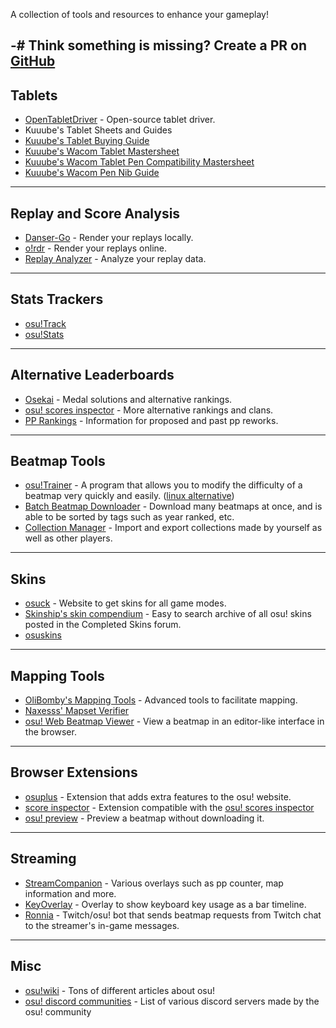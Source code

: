 A collection of tools and resources to enhance your gameplay!

-# Think something is missing? Create a PR on [GitHub](https://github.com/osucord/resources)
---
## Tablets
- [OpenTabletDriver](https://opentabletdriver.net/) - Open-source tablet driver.
- Kuuube's Tablet Sheets and Guides
 - [Kuuube's Tablet Buying Guide](https://docs.google.com/spreadsheets/d/1DYVfiSpQqdpa4sWWYUALPmliOIuGyKog7B7LJJdmlhE)
 - [Kuuube's Wacom Tablet Mastersheet](https://docs.google.com/spreadsheets/d/125LNzGmidy1gagwYUt12tRhrNdrWFHhWon7kxWY7iWU)
 - [Kuuube's Wacom Tablet Pen Compatibility Mastersheet](https://docs.google.com/spreadsheets/d/1UAFPjGj0ThthPBvOSVVwOm08HW3qWtVoP1iFBwLMyPI)
 - [Kuuube's Wacom Pen Nib Guide](https://kuuube.s-ul.eu/mSDcCpuh)
---
## Replay and Score Analysis
- [Danser-Go](https://github.com/Wieku/danser-go) - Render your replays locally.
- [o!rdr](https://ordr.issou.best/>) - Render your replays online.
- [Replay Analyzer](https://github.com/abstrakt8/rewind) - Analyze your replay data.
---
## Stats Trackers
- [osu!Track](https://ameobea.me/osutrack/)
- [osu!Stats](https://osustats.ppy.sh/)
---
## Alternative Leaderboards
- [Osekai](https://osekai.net/) - Medal solutions and alternative rankings.
- [osu! scores inspector](https://score.kirino.sh/) - More alternative rankings and clans.
- [PP Rankings](https://pp.huismetbenen.nl/rankings/players/master) - Information for proposed and past pp reworks.
---
## Beatmap Tools
- [osu!Trainer](https://github.com/FunOrange/osu-trainer) - A program that allows you to modify the difficulty of a beatmap very quickly and easily. ([linux alternative](<https://github.com/hwsmm/cosutrainer>))
- [Batch Beatmap Downloader](https://github.com/nzbasic/batch-beatmap-downloader) - Download many beatmaps at once, and is able to be sorted by tags such as year ranked, etc.
- [Collection Manager](https://github.com/Piotrekol/CollectionManager) - Import and export collections made by yourself as well as other players.
---
## Skins
- [osuck](https://skins.osuck.net/) - Website to get skins for all game modes.
- [Skinship's skin compendium](https://compendium.skinship.xyz/) - Easy to search archive of all osu! skins posted in the Completed Skins forum.
- [osuskins](https://osuskins.net/)
---
## Mapping Tools
- [OliBomby's Mapping Tools](https://mappingtools.github.io/) - Advanced tools to facilitate mapping.
- [Naxesss' Mapset Verifier](https://github.com/Naxesss/MapsetVerifier)
- [osu! Web Beatmap Viewer](https://preview.tryz.id.vn/) - View a beatmap in an editor-like interface in the browser.
---
## Browser Extensions
- [osuplus](https://osu.ppy.sh/community/forums/topics/408541?n=1) - Extension that adds extra features to the osu! website.
- [score inspector](<https://github.com/darkchii/score-inspector-extension>) - Extension compatible with the [osu! scores inspector](<https://score.kirino.sh/>)
- [osu! preview](https://github.com/JerryZhu99/osu-preview) - Preview a beatmap without downloading it.
---
## Streaming
- [StreamCompanion](https://github.com/Piotrekol/StreamCompanion) - Various overlays such as pp counter, map information and more.
- [KeyOverlay](https://github.com/Blondazz/KeyOverlay) - Overlay to show keyboard key usage as a bar timeline.
- [Ronnia](https://ronnia.me/) - Twitch/osu! bot that sends beatmap requests from Twitch chat to the streamer's in-game messages.
---
## Misc 
- [osu!wiki](https://osu.ppy.sh/wiki/en/Main_page) - Tons of different articles about osu!
- [osu! discord communities](https://osu.ppy.sh/wiki/en/Community/Discord_servers#official-osu!-server) - List of various discord servers made by the osu! community

